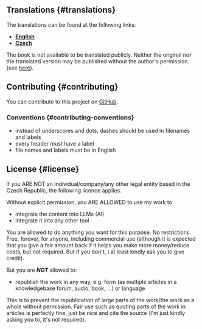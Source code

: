 ## Translations {#translations}
The translations can be found at the following links:
- [**English**](https://mcguide.caukub.dev)
- [**Czech**](https://prirucka.caukub.dev)

The book is not available to be translated publicly. Neither the original nor the translated version may be published without the author's permission (see [here](#license)).

## Contributing {#contributing}
You can contribute to this project on [GitHub](https://github.com/caukub/mcgui-de).

### Conventions {#contributing-conventions}
- instead of underscores and dots, dashes should be used in filenames and labels
- every header must have a label
- file names and labels must be in English

## License {#license}
If you ARE NOT an individual/company/any other legal entity based in the Czech Republic, the following licence applies.

Without explicit permission, you ARE ALLOWED to use my work to
- integrate the content into LLMs (AI)
- integrate it into any other tool

You are allowed to do anything you want for this purpose. No restrictions. Free, forever, for anyone, including commercial use (although it is expected that you give a fair amount back if it helps you make more money/reduce costs, but not required. But if you don't, I at least kindly ask you to give credit).

But you are ***NOT*** allowed to:
- republish the work in any way, e.g. form (as multiple articles in a knowledgebase forum, audio, book, ...) or language

This is to prevent the republication of large parts of the work/the work as a whole without permission. Fair use such as quoting parts of the work in articles is perfectly fine, just be nice and cite the source (I'm just kindly asking you to, it's not required).